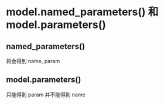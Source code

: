 # model.named_parameters() 和 model.parameters()

## named_parameters()
将会得到 name, param

## model.parameters()
只能得到 param 并不能得到 name